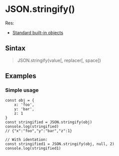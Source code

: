 # JSON.stringify()

Res:
* [Standard built-in objects](https://developer.mozilla.org/en-US/docs/Web/JavaScript/Reference/Global_Objects/JSON/stringify)


## Sintax
> JSON.stringify(value[, replacer[, space])

## Examples
### Simple usage
    const obj = {
        x: 'foo',
        y: 'bar',
        z: 1
    }
    const stringified = JSON.stringify(obj)
    console.log(stringified)
    // {"x":"foo","y":"bar","z":1}

    // With identation:
    const stringified1 = JSON.stringify(obj, null, 2)
    console.log(stringified1)